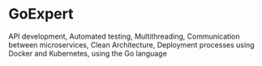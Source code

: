 # GoExpert
API development, Automated testing, Multithreading, Communication between microservices, Clean Architecture, Deployment processes using Docker and Kubernetes, using the Go language
